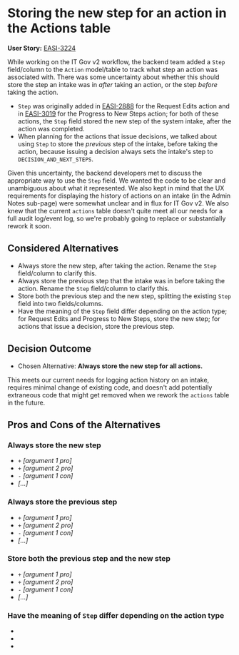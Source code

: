 # Storing the new step for an action in the Actions table

**User Story:** [EASI-3224](https://jiraent.cms.gov/browse/EASI-3224)

While working on the IT Gov v2 workflow, the backend team added a `Step` field/column to the `Action` model/table to track what step an action was associated with. There was some uncertainty about whether this should store the step an intake was in _after_ taking an action, or the step _before_ taking the action.
* `Step` was originally added in [EASI-2888](https://jiraent.cms.gov/browse/EASI-2888) for the Request Edits action and in [EASI-3019](https://jiraent.cms.gov/browse/EASI-3019) for the Progress to New Steps action; for both of these actions, the `Step` field stored the new step of the system intake, after the action was completed.
* When planning for the actions that issue decisions, we talked about using `Step` to store the _previous_ step of the intake, before taking the action, because issuing a decision always sets the intake's step to `DECISION_AND_NEXT_STEPS`.

Given this uncertainty, the backend developers met to discuss the appropriate way to use the `Step` field. We wanted the code to be clear and unambiguous about what it represented. We also kept in mind that the UX requirements for displaying the history of actions on an intake (in the Admin Notes sub-page) were somewhat unclear and in flux for IT Gov v2. We also knew that the current `actions` table doesn't quite meet all our needs for a full audit log/event log, so we're probably going to replace or substantially rework it soon.


## Considered Alternatives

* Always store the new step, after taking the action. Rename the `Step` field/column to clarify this.
* Always store the previous step that the intake was in before taking the action. Rename the `Step` field/column to clarify this.
* Store both the previous step and the new step, splitting the existing `Step` field into two fields/columns.
* Have the meaning of the `Step` field differ depending on the action type; for Request Edits and Progress to New Steps, store the new step; for actions that issue a decision, store the previous step.

## Decision Outcome

* Chosen Alternative: **Always store the new step for all actions.**

This meets our current needs for logging action history on an intake, requires minimal change of existing code, and doesn't add potentially extraneous code that might get removed when we rework the `actions` table in the future.

## Pros and Cons of the Alternatives

### Always store the new step
* `+` *[argument 1 pro]*
* `+` *[argument 2 pro]*
* `-` *[argument 1 con]*
* *[...]* <!-- numbers of pros and cons can vary -->

### Always store the previous step

* `+` *[argument 1 pro]*
* `+` *[argument 2 pro]*
* `-` *[argument 1 con]*
* *[...]* <!-- numbers of pros and cons can vary -->

### Store both the previous step and the new step

* `+` *[argument 1 pro]*
* `+` *[argument 2 pro]*
* `-` *[argument 1 con]*
* *[...]* <!-- numbers of pros and cons can vary -->

### Have the meaning of `Step` differ depending on the action type

*
*
*
